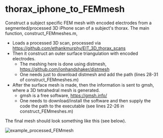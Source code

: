 # thorax_iphone_to_FEMmesh
Construct a subject specific FEM mesh with encoded electrodes from a segmented/processed 3D iPhone scan of a subject's thorax. The main function, construct_FEMmeshes.m, 
  *  Loads a processed 3D scan, processed via https://github.com/ethankmurphy/EIT_3D_thorax_scans 
  *  Then it construct an outer surface triangulation with encoded electrodes.
      * The meshing here is done using distmesh, https://github.com/ionhandshaker/distmesh
      * One needs just to download distmesh and add the path (lines 28-31 of construct_FEMmeshes.m)
  * After the surface mesh is made, then the information is sent to gmsh, where a 3D tetrahedral mesh is generated.
      * gmsh is a free software, https://gmsh.info/
      * One needs to download/install the software and then supply the code the path to the executable (see lines 22-26 in construct_FEMmeshes.m)
      
The final mesh should look something like this (see below).  
    
![example_processed_FEMmesh](https://user-images.githubusercontent.com/87721360/219524814-b670648a-cefa-4d75-bc5c-7383d0aff8e3.png)
